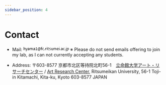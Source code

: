 ```yaml
---
sidebar_position: 4
---
```


# Contact

- Mail: ![mail](data:image/jpeg;base64,iVBORw0KGgoAAAANSUhEUgAAAJEAAAAQCAYAAAAWNJ1eAAABE0lEQVR42u2YQRKEMAgE+f+ne+9bijAQtSIcdw3GoRmMZhMTExMTE9sEH3lGNtaJp/OyQfFxrmUab5yIJGQMRM8V6b+br7qaiyIe5SPpIib8frYHhHse6RHJSRDqLq0ijVbVHm+N99AeIN56hPyZcURADArORLD4CuwdWkX2Y4ncVl0f3RyJm6njRYGIQOdYQbzVEHVcGx2vVYhO/1chUuw7kyey+axrroRIeUdDcC2SrqKsaYUoWzBrFlGFCNEJqxDZjVp1u+ByiLJzXR2X6jij4bTGJhAh1qnUjIobeCc51aK77DsKYeYlNtJc0VPQitGPoK8VckmfON74XWS+1dyrMbsWi44OmVgL0RTm2wBdQvQDdqtopla2HhIAAAAASUVORK5CYII=) ※ Please do not send emails offering to join my lab, as I can not currently accepting any students.


- Address: 〒603-8577 京都市北区等持院北町56-1　[立命館大学アート・リサーチセンター](https://www.arc.ritsumei.ac.jp/j/aboutus/access.html) / [Art Research Center](https://www.arc.ritsumei.ac.jp/e/aboutus/access.html), Ritsumeikan University, 56-1 Toji-in Kitamachi, Kita-ku, Kyoto 603-8577 JAPAN
